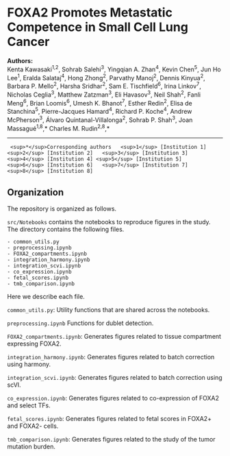 
# FOXA2 Promotes Metastatic Competence in Small Cell Lung Cancer

**Authors:**  
Kenta Kawasaki<sup>1,2</sup>, Sohrab Salehi<sup>3</sup>, Yingqian A. Zhan<sup>4</sup>, Kevin Chen<sup>5</sup>, Jun Ho Lee<sup>1</sup>, Eralda Salataj<sup>4</sup>, Hong Zhong<sup>2</sup>, Parvathy Manoj<sup>2</sup>, Dennis Kinyua<sup>2</sup>, Barbara P. Mello<sup>2</sup>, Harsha Sridhar<sup>2</sup>, Sam E. Tischfield<sup>6</sup>, Irina Linkov<sup>7</sup>, Nicholas Ceglia<sup>3</sup>, Matthew Zatzman<sup>3</sup>, Eli Havasov<sup>3</sup>, Neil Shah<sup>2</sup>, Fanli Meng<sup>6</sup>, Brian Loomis<sup>6</sup>, Umesh K. Bhanot<sup>7</sup>, Esther Redin<sup>2</sup>, Elisa de Stanchina<sup>5</sup>, Pierre-Jacques Hamard<sup>4</sup>, Richard P. Koche<sup>4</sup>, Andrew McPherson<sup>3</sup>, Álvaro Quintanal-Villalonga<sup>2</sup>, Sohrab P. Shah<sup>3</sup>, Joan Massagué<sup>1,8</sup>,* Charles M. Rudin<sup>2,8</sup>,*

---
`
<sup>*</sup>Corresponding authors  
<sup>1</sup> [Institution 1]  
<sup>2</sup> [Institution 2]  
<sup>3</sup> [Institution 3]  
<sup>4</sup> [Institution 4]
<sup>5</sup> [Institution 5]  
<sup>6</sup> [Institution 6]  
<sup>7</sup> [Institution 7]  
<sup>8</sup> [Institution 8]`



## Organization

The repository is organized as follows.

`src/Notebooks` contains the notebooks to reproduce figures in the study.
The directory contains the following files.

```
- common_utils.py
- preprocessing.ipynb
- FOXA2_compartments.ipynb
- integration_harmony.ipynb
- integration_scvi.ipynb
- co_expression.ipynb
- fetal_scores.ipynb
- tmb_comparison.ipynb
```

Here we describe each file. 

`common_utils.py`: Utility functions that are shared across the notebooks. 

`preprocessing.ipynb` Functions for dublet detection.

`FOXA2_compartments.ipynb`: Generates figures related to tissue compartment expressing FOXA2.

`integration_harmony.ipynb`: Generates figures related to batch correction using harmony.

`integration_scvi.ipynb`: Generates figures related to batch correction using scVI.

`co_expression.ipynb`: Generates figures related to co-expression of FOXA2 and select TFs.

`fetal_scores.ipynb`: Generates figures related to fetal scores in FOXA2+ and FOXA2- cells.

`tmb_comparison.ipynb`: Generates figures related to the study of the tumor mutation burden.
